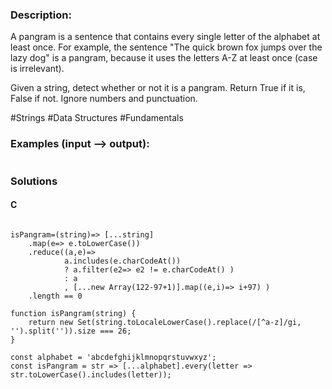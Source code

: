 ### Description:

A pangram is a sentence that contains every single letter of the alphabet at least once. For example, the sentence "The quick brown fox jumps over the lazy dog" is a pangram, because it uses the letters A-Z at least once (case is irrelevant).

Given a string, detect whether or not it is a pangram. Return True if it is, False if not. Ignore numbers and punctuation.

\#Strings \#Data Structures \#Fundamentals

### Examples (input --> output):

```

```

### Solutions

#### C 

```C

```

```JS
isPangram=(string)=> [...string]
    .map(e=> e.toLowerCase())
    .reduce((a,e)=> 
            a.includes(e.charCodeAt())
            ? a.filter(e2=> e2 != e.charCodeAt() )
            : a
            , [...new Array(122-97+1)].map((e,i)=> i+97) )
    .length == 0
```

```JS
function isPangram(string) {
	return new Set(string.toLocaleLowerCase().replace(/[^a-z]/gi, '').split('')).size === 26;
}
```

```JS
const alphabet = 'abcdefghijklmnopqrstuvwxyz';
const isPangram = str => [...alphabet].every(letter => str.toLowerCase().includes(letter));
```